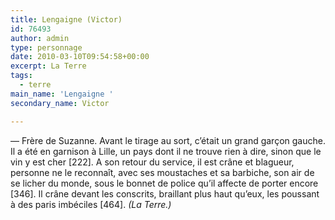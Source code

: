 ```yaml
---
title: Lengaigne (Victor)
id: 76493
author: admin
type: personnage
date: 2010-03-10T09:54:58+00:00
excerpt: La Terre
tags:
  - terre
main_name: 'Lengaigne '
secondary_name: Victor

---
```

— Frère de Suzanne. Avant le tirage au sort, c&rsquo;était un grand garçon gauche. Il a été en garnison à Lille, un pays dont il ne trouve rien à dire, sinon que le vin y est cher [222]. A son retour du service, il est crâne et blagueur, personne ne le reconnaît, avec ses moustaches et sa barbiche, son air de se licher du monde, sous le bonnet de police qu&rsquo;il affecte de porter encore [346]. Il crâne devant les conscrits, braillant plus haut qu&rsquo;eux, les poussant à des paris imbéciles [464]. _(La Terre.)_